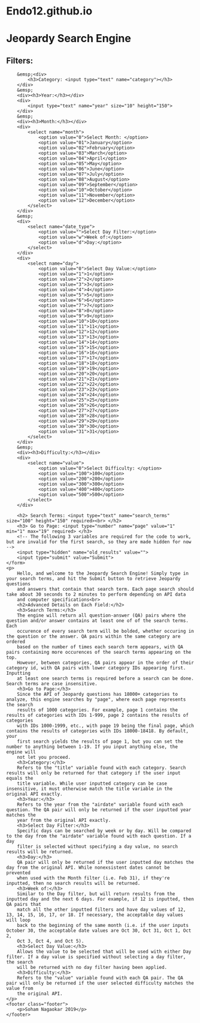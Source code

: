 # Endo12.github.io
 <!DOCTYPE html>
<html lang="en">

<head>
    <title>Jeopardy Search Engine</title>
    <link rel="stylesheet" type="text/css" href="static/Classes.css">
</head>

<body>
    <h1>Jeopardy Search Engine</h1>
    <form action="/search_results" method="post">
        <!-- All filters must be in the same form tag so that they can be sent successfully to the code -->
        <div>
            <h2>Filters: </h2>
        </div>

        &emsp;<div>
            <h3>Category: <input type="text" name="category"></h3>
        </div>
        &emsp;
        <div><h3>Year:</h3></div>
        <div>
            <input type="text" name="year" size="10" height="150">
        </div>
        &emsp;
        <div><h3>Month:</h3></div>
        <div>
            <select name="month">
                <option value="0">Select Month: </option>
                <option value="01">January</option>
                <option value="02">February</option>
                <option value="03">March</option>
                <option value="04">April</option>
                <option value="05">May</option>
                <option value="06">June</option>
                <option value="07">July</option>
                <option value="08">August</option>
                <option value="09">September</option>
                <option value="10">October</option>
                <option value="11">November</option>
                <option value="12">December</option>
            </select>
        </div>
        &emsp;
        <div>
            <select name="date_type">
                <option value="">Select Day Filter:</option>
                <option value="w">Week of:</option>
                <option value="d">Day:</option>
            </select>
        </div>
        <div>
            <select name="day">
                <option value="0">Select Day Value:</option>
                <option value="1">1</option>
                <option value="2">2</option>
                <option value="3">3</option>
                <option value="4">4</option>
                <option value="5">5</option>
                <option value="6">6</option>
                <option value="7">7</option>
                <option value="8">8</option>
                <option value="9">9</option>
                <option value="10">10</option>
                <option value="11">11</option>
                <option value="12">12</option>
                <option value="13">13</option>
                <option value="14">14</option>
                <option value="15">15</option>
                <option value="16">16</option>
                <option value="17">17</option>
                <option value="18">18</option>
                <option value="19">19</option>
                <option value="20">20</option>
                <option value="21">21</option>
                <option value="22">22</option>
                <option value="23">23</option>
                <option value="24">24</option>
                <option value="25">25</option>
                <option value="26">26</option>
                <option value="27">27</option>
                <option value="28">28</option>
                <option value="29">29</option>
                <option value="30">30</option>
                <option value="31">31</option>
            </select>
        </div>
        &emsp;
        <div><h3>Difficulty:</h3></div>
        <div>
            <select name="value">
                <option value="0">Select Difficulty: </option>
                <option value="100">100</option>
                <option value="200">200</option>
                <option value="300">300</option>
                <option value="400">400</option>
                <option value="500">500</option>
            </select>
        </div>

        <h2> Search Terms: <input type="text" name="search_terms" size="100" height="150" required><br> </h2>
        <h3> Go to Page: <input type="number" name="page" value="1" min="1" max="19" required> </h3>
        <!-- The following 3 variables are required for the code to work, but are invalid for the first search, so they are made hidden for now -->
        <input type="hidden" name="old_results" value="">
        <input type="submit" value="Submit">
    </form>
    <p>
        Hello, and welcome to the Jeopardy Search Engine! Simply type in your search terms, and hit the Submit button to retrieve Jeopardy questions
        and answers that contain that search term. Each page search should take about 30 seconds to 2 minutes to perform depending on API data
        and computer specifications<br>
        <h2>Advanced Details on Each Field:</h2>
        <h3>Search Terms:</h3>
        The engine will return all question-answer (QA) pairs where the question and/or answer contains at least one of of the search terms. Each
        occurence of every search term will be bolded, whether occuring in the question or the answer. QA pairs within the same category are ordered
        based on the number of times each search term appears, with QA pairs containing more occurences of the search terms appearing on the top.
        However, between categories, QA pairs appear in the order of their category id, with QA pairs with lower category IDs appearing first. Inputting
        at least one search terms is required before a search can be done. Search terms are case insensitive.
        <h3>Go to Page:</h3>
        Since the API of Jeopardy questions has 18000+ categories to analyze, this engine searches by "page", where each page represents the search
        results of 1000 categories. For example, page 1 contains the results of categories with IDs 1-999, page 2 contains the results of categories
        with IDs 1000-1999, etc., with page 19 being the final page, which contains the results of categories with IDs 18000-18418. By default, your
        first search yields the results of page 1, but you can set the number to anything between 1-19. If you input anything else, the engine will
        not let you proceed.
        <h3>Category:</h3>
        Refers to the "title" variable found with each category. Search results will only be returned for that category if the user input equals the
        title variable. While user inputted category can be case insensitive, it must otherwise match the title variable in the original API exactly.
        <h3>Year:</h3>
        Refers to the year from the "airdate" variable found with each question. The QA pair will only be returned if the user inputted year matches the
        year from the original API exactly.
        <h3>Select Day Filter:</h3>
        Specific days can be searched by week or by day. Will be compared to the day from the "airdate" variable found with each question. If a day
        filter is selected without specifying a day value, no search results will be returned.
        <h3>Day:</h3>
        QA pair will only be returned if the user inputted day matches the day from the original API. While nonexsistent dates cannot be prevented
        when used with the Month filter (i.e. Feb 31), if they're inputted, then no search results will be returned.
        <h3>Week of:</h3>
        Similar to the Day filter, but will return results from the inputted day and the next 6 days. For example, if 12 is inputted, then QA pairs that
        match all the other inputted filters and have day values of 12, 13, 14, 15, 16, 17, or 18. If necessary, the acceptable day values will loop
        back to the beginning of the same month (i.e. if the user inputs October 30, the acceptable date values are Oct 30, Oct 31, Oct 1, Oct 2,
        Oct 3, Oct 4, and Oct 5).
        <h3>Select Day Value:</h3>
        Allows the value to be selected that will be used with either Day filter. If a day value is specified without selecting a day filter, the search
        will be returned with no day filter having been applied.
        <h3>Difficulty:</h3>
        Refers to the "value" variable found with each QA pair. The QA pair will only be returned if the user selected difficulty matches the value from
        the original API.
    </p>
    <footer class="footer">
        <p>Soham Nagaokar 2019</p>
    </footer>

</body>

</html>

